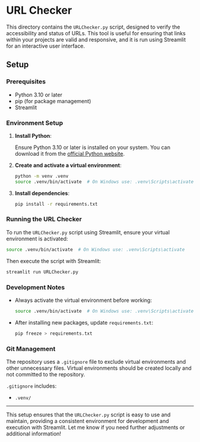 # URL Checker

This directory contains the `URLChecker.py` script, designed to verify the accessibility and status of URLs. This tool is useful for ensuring that links within your projects are valid and responsive, and it is run using Streamlit for an interactive user interface.

## Setup

### Prerequisites

- Python 3.10 or later
- pip (for package management)
- Streamlit

### Environment Setup

1. **Install Python**:

   Ensure Python 3.10 or later is installed on your system. You can download it from the [official Python website](https://www.python.org/downloads/).

2. **Create and activate a virtual environment**:

   ```bash
   python -m venv .venv
   source .venv/bin/activate  # On Windows use: .venv\Scripts\activate
   ```

3. **Install dependencies**:

   ```bash
   pip install -r requirements.txt
   ```

### Running the URL Checker

To run the `URLChecker.py` script using Streamlit, ensure your virtual environment is activated:

```bash
source .venv/bin/activate  # On Windows use: .venv\Scripts\activate
```

Then execute the script with Streamlit:

```bash
streamlit run URLChecker.py
```

### Development Notes

- Always activate the virtual environment before working:

  ```bash
  source .venv/bin/activate  # On Windows use: .venv\Scripts\activate
  ```

- After installing new packages, update `requirements.txt`:

  ```bash
  pip freeze > requirements.txt
  ```

### Git Management

The repository uses a `.gitignore` file to exclude virtual environments and other unnecessary files. Virtual environments should be created locally and not committed to the repository.

`.gitignore` includes:
- `.venv/`

---

This setup ensures that the `URLChecker.py` script is easy to use and maintain, providing a consistent environment for development and execution with Streamlit. Let me know if you need further adjustments or additional information!
